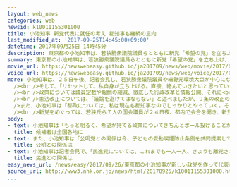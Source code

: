 ```yaml
---
layout: web_news
categories: web
newsid: k10011155301000
title: 小池知事 新党代表に就任の考え 都知事も継続の意向
last_modified_at: '2017-09-25T14:45:00+09:00'
datetime: 2017年09月25日 14時45分
description: 東京都の小池知事は、若狭勝衆議院議員らとともに新党「希望の党」を立ち上げ、みずからが代表に就任する考えを明らかにしました。そのうえで、都知事としての職務は続ける意向を示しました。
summary: 東京都の小池知事は、若狭勝衆議院議員らとともに新党「希望の党」を立ち上げ、みずからが代表に就任する考えを明らかにしました。そのうえで、都知事としての職務は続ける意向を示しました。
movie_url: https://newswebeasy.github.io/ja201709/news/web/movie/2017/09/26/k10011155301000.mp4
voice_url: https://newswebeasy.github.io/ja201709/news/web/voice/2017/09/26/k10011155301000.mp3
more: 小池知事は、２５日午後、記者会見し、若狭勝衆議院議員や細野元環境大臣が中心になって準備を進めてきた新党について、党名を「希望の党」とすることを明らかにしました。<br
  /><br />そして、「リセットして、私自身が立ち上げる。直接、絡んでいきたいと思っている」と述べて新党をみずからが立ち上げる考えを示したうえで、「誰が共同代表かとよく聞かれるが私がしっかりと旗を掲げるということで明確になる」と述べ、代表に就任する考えを明らかにしました。<br
  /><br />政策については議員定数や報酬の縮減、徹底した行政改革と情報公開、それに<br />女性活躍の推進、原発ゼロなどを掲げる方針だということです。<br
  /><br />憲法改正については、「議論を避けてはならない」と述べましたが、９条の改正のみに議論の対象を絞ることには否定的な考えを示しました。<br /><br
  />また、小池知事は「都政については、私は現在も都知事なのでしっかりとやっていく。そしてむしろ都政をより磨きをかけていく」と述べ、都知事としての職務は続ける意向をしました。<br
  /><br />新党をめぐっては、若狭氏ら７人の国会議員が２４日夜、都内で会合を開き、新党の結成に向けて、綱領や政策などの詰めの調整を行っていました。<br />２７日に記者会見を開いて結成を発表する方向で調整を進めています。
body:
- text: 小池知事は「もっと明るく、希望が持てる政策についてきちんとボール投げることが必要だ。候補者がいなければ投票する選択肢がないため、これまでさまざまな接点のあったまったく新人の方々、改革の志を持って議会経験ある方、そういった方に全国各地で出馬していただく」と述べました。
  title: 候補者は全国各地に
- text: また、小池知事は「公明党との関係は今、子どもの受動喫煙防止条例を共同提案している。都民には必要なもので早く仕上げてほしいという声も頂いている。こういった都民第一に考えた足並みが壊れることはないのではないか。同じ方向に向かっているのではないかと考えている」と述べました。
  title: 公明との関係は
- text: 小池知事は記者会見で、「民進党については、これまでも一人一人、きょうも離党された方もいて個別の対応もしてきたが、今後もこうやって新しい旗を掲げさせていただくことで、どのような変化が起きてくるのかだ。前原代表とは日本新党以来のつきあいで、しっかりとコミュニケーションも取れるかと思う。党を丸ごとというよりは、改革ということ、保守ということ、柱になる政策に同意いただけるのかどうかが必要になってくると思う」と述べました。
  title: 民進との関係は
easy_news_url: /news/easy/2017/09/26/東京都の小池知事が新しい政党を作って代表になる/
source_url: http://www3.nhk.or.jp/news/html/20170925/k10011155301000.html
...
```

